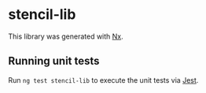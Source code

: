 # stencil-lib

This library was generated with [Nx](https://nx.dev).

## Running unit tests

Run `ng test stencil-lib` to execute the unit tests via [Jest](https://jestjs.io).
